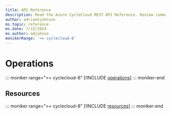```yaml
---
title: API Reference
description: Read the Azure CycleCloud REST API Reference. Review commands for operations and resources, such as getting cluster nodes or getting the status of the cluster.
author: adriankjohnson
ms.topic: reference
ms.date: 7/15/2024
ms.author: adjohnso
monikerRange: '>= cyclecloud-8'
---
```

# Operations

::: moniker range=">= cyclecloud-8"
[!INCLUDE [operations](~/includes/version-8/api_operations.md)]
::: moniker-end

## Resources

::: moniker range=">= cyclecloud-8"
[!INCLUDE [resources](./includes/version-8/api_resources.md)]
::: moniker-end
